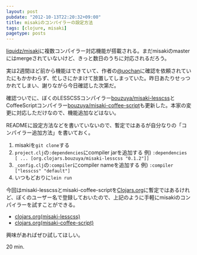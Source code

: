 ```yaml
---
layout: post
pubdate: "2012-10-13T22:20:32+09:00"
title: misakiのコンパイラーの設定方法
tags: [clojure, misaki]
pagetype: posts
---
```

[liquidz/misaki](https://github.com/liquidz/misaki)に複数コンパイラー対応機能が搭載される。まだmisakiのmasterにはmergeされていないけど、きっと数日のうちに対応されるだろう。

実は2週間ほど前から機能はできていて、作者の[@uochan](https://twitter.com/uochan)に確認を依頼されていたにもかかわらず、忙しさにかまけて放置してしまっていた。昨日あたりせっつかれてしまい、謝りながら今日確認した次第だ。

確認ついでに、ぼくのLESSCSSコンパイラー[bouzuya/misaki-lesscss](https://github.com/bouzuya/misaki-lesscss)とCoffeeScriptコンパイラー[bouzuya/misaki-coffee-script](https://github.com/bouzuya/misaki-coffee-script)も更新した。本家の変更に対応しただけなので、機能追加などはない。

READMEに設定方法などを書いていないので、暫定ではあるが自分なりの「コンパイラー追加方法」を書いておく。

1. misakiを`git clone`する
2. `project.clj`の`:dependencies`にcompiler jarを追加する
   例) `:dependencies [ ... [org.clojars.bouzuya/misaki-lesscss "0.1.2"]]`
3. `_config.clj`の`:compiler`にcompiler nameを追加する
   例) `:compiler ["lesscss" "default"]`
4. いつもどおりに`lein run`

今回はmisaki-lesscssとmisaki-coffee-scriptを[Clojars.org](https://clojars.org/)に暫定ではあるけれど、ぼくのユーザー名で登録しておいたので、上記のように手軽にmisakiのコンパイラーを試すことができる。

- [clojars.org(misaki-lesscss)](https://clojars.org/org.clojars.bouzuya/misaki-lesscss)
- [clojars.org(misaki-coffee-script)](https://clojars.org/org.clojars.bouzuya/misaki-coffee-script)

興味があればぜひ試してほしい。

20 min.
